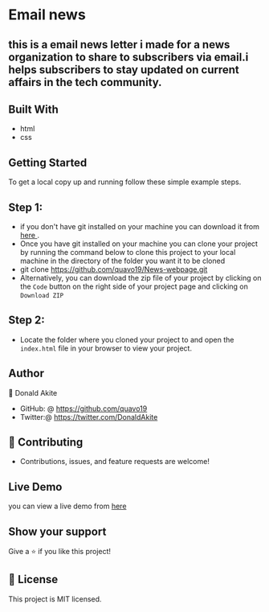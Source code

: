 
# Email news

## this is a email news letter i made for a news organization to share to subscribers via email.i helps subscribers to stay updated on current affairs in the tech community.


## Built With
- html
- css

## Getting Started

To get a local copy up and running follow these simple example steps.
## Step 1:
- if you don't have git installed on your machine you can download it from [here ](https://git-scm.com/downloads).
- Once you have git installed on your machine you can clone your project by running the command below to clone this project to your local machine in the directory of the folder you want it to be cloned
- git clone https://github.com/quavo19/News-webpage.git
- Alternatively, you can download the zip file of your project by clicking on the `Code` button on the right side of your project page and clicking on `Download ZIP`

## Step 2: 
- Locate the folder where you cloned your project to and open the `index.html` file in your browser to view your project.


## Author
👤 Donald Akite

- GitHub: @ https://github.com/quavo19
- Twitter:@ https://twitter.com/DonaldAkite

## 🤝 Contributing
- Contributions, issues, and feature requests are welcome!

## Live Demo 
you can view a live demo from [here](https://quavo19.github.io/News-webpage/)

## Show your support
Give a ⭐️ if you like this project!


## 📝 License
This project is MIT licensed.
